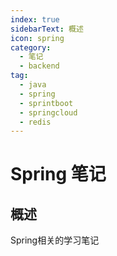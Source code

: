 ```yaml
---
index: true
sidebarText: 概述
icon: spring
category:
  - 笔记
  - backend
tag:
  - java
  - spring
  - sprintboot
  - springcloud
  - redis
---
```


# Spring 笔记

## 概述

Spring相关的学习笔记
